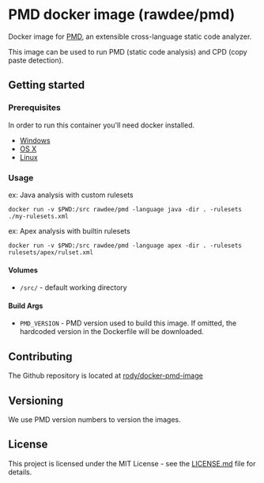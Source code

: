# PMD docker image (rawdee/pmd)

Docker image for [PMD](https://pmd.github.io/), an extensible cross-language static code analyzer.

This image can be used to run PMD (static code analysis) and CPD (copy paste detection).

## Getting started

### Prerequisites

In order to run this container you'll need docker installed.

 - [Windows](https://docs.docker.com/windows/started)
 - [OS X](https://docs.docker.com/mac/started/)
 - [Linux](https://docs.docker.com/linux/started/)

### Usage

ex: Java analysis with custom rulesets

`docker run -v $PWD:/src rawdee/pmd -language java -dir . -rulesets ./my-rulesets.xml`

ex: Apex analysis with builtin rulesets

`docker run -v $PWD:/src rawdee/pmd -language apex -dir . -rulesets rulesets/apex/rulset.xml`

#### Volumes

  - `/src/` - default working directory

#### Build Args

  - `PMD_VERSION` - PMD version used to build this image. If omitted, the hardcoded version in the Dockerfile will be downloaded.

## Contributing

The Github repository is located at [rody/docker-pmd-image](https://github.com/rody/docker-pmd-image)

## Versioning

We use PMD version numbers to version the images.

## License

This project is licensed under the MIT License - see the [LICENSE.md](LICENSE.md) file for details.

